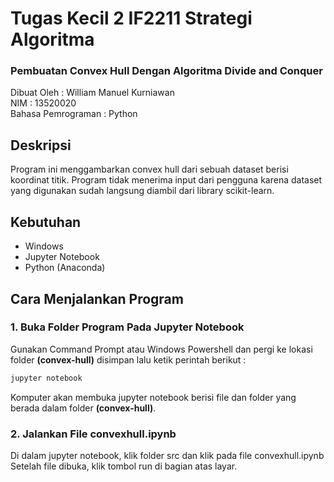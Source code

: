 # Tugas Kecil 2 IF2211 Strategi Algoritma
### Pembuatan Convex Hull Dengan Algoritma Divide and Conquer

Dibuat Oleh : William Manuel Kurniawan <br>
NIM : 13520020 <br>
Bahasa Pemrograman : Python <br>

## Deskripsi

Program ini menggambarkan convex hull dari sebuah dataset berisi koordinat titik. Program tidak menerima input dari pengguna karena dataset yang digunakan sudah langsung diambil dari library scikit-learn. 

## Kebutuhan

- Windows
- Jupyter Notebook
- Python (Anaconda)

## Cara Menjalankan Program
### 1. Buka Folder Program Pada Jupyter Notebook

Gunakan Command Prompt atau Windows Powershell dan pergi ke lokasi folder **(convex-hull)** disimpan lalu ketik perintah berikut :
  
  ```bash
  jupyter notebook
  ```
  
Komputer akan membuka jupyter notebook berisi file dan folder yang berada dalam folder **(convex-hull)**.

### 2. Jalankan File convexhull.ipynb

Di dalam jupyter notebook, klik folder src dan klik pada file convexhull.ipynb <br>
Setelah file dibuka, klik tombol run di bagian atas layar.
  
